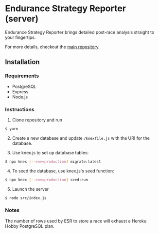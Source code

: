 # Endurance Strategy Reporter (server)

Endurance Strategy Reporter brings detailed post-race analysis straight to your
fingertips.

For more details, checkout the [main repository](https://github.com/aseehra/endurance-strategy).

## Installation
### Requirements
- PostgreSQL
- Express
- Node.js

### Instructions
1. Clone repository and run
```bash
$ yarn
```
2. Create a new database and update `/knexfile.js` with the URI for the database.

3. Use knex.js to set up database tables:
```bash
$ npx knex [--env=production] migrate:latest
```
4. To seed the database, use knex.js's seed function:
```bash
$ npx knex [--env=production] seed:run
```
5. Launch the server
```bash
$ node src/index.js
```

### Notes
The number of rows used by ESR to store a race will exhaust a Heroku Hobby
PostgreSQL plan.
